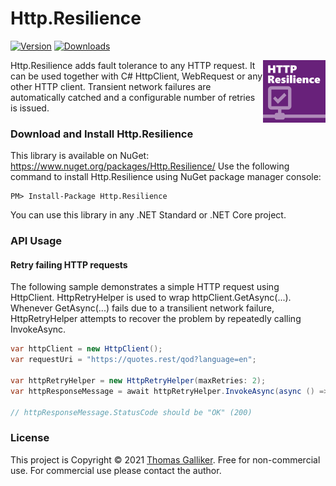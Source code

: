 # Http.Resilience
[![Version](https://img.shields.io/nuget/v/Http.Resilience.svg)](https://www.nuget.org/packages/Http.Resilience)  [![Downloads](https://img.shields.io/nuget/dt/Http.Resilience.svg)](https://www.nuget.org/packages/Http.Resilience)

<img src="https://raw.githubusercontent.com/thomasgalliker/Http.Resilience/develop/logo.png" width="100" height="100" alt="Http.Resilience" align="right"></img>

Http.Resilience adds fault tolerance to any HTTP request. It can be used together with C# HttpClient, WebRequest or any other HTTP client. Transient network failures are automatically catched and a configurable number of retries is issued.

### Download and Install Http.Resilience
This library is available on NuGet: https://www.nuget.org/packages/Http.Resilience/
Use the following command to install Http.Resilience using NuGet package manager console:

    PM> Install-Package Http.Resilience

You can use this library in any .NET Standard or .NET Core project.

### API Usage
#### Retry failing HTTP requests
The following sample demonstrates a simple HTTP request using HttpClient. HttpRetryHelper is used to wrap httpClient.GetAsync(...). Whenever GetAsync(...) fails due to a transilient network failure, HttpRetryHelper attempts to recover the problem by repeatedly calling InvokeAsync.
```C#
var httpClient = new HttpClient();
var requestUri = "https://quotes.rest/qod?language=en";

var httpRetryHelper = new HttpRetryHelper(maxRetries: 2);
var httpResponseMessage = await httpRetryHelper.InvokeAsync(async () => await httpClient.GetAsync(requestUri));

// httpResponseMessage.StatusCode should be "OK" (200)
```

### License
This project is Copyright &copy; 2021 [Thomas Galliker](https://ch.linkedin.com/in/thomasgalliker). Free for non-commercial use. For commercial use please contact the author.
